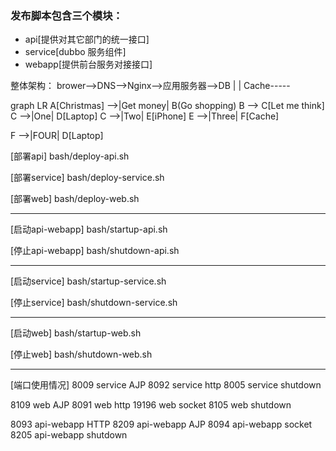 ### 发布脚本包含三个模块：
* api[提供对其它部门的统一接口]
* service[dubbo 服务组件]
* webapp[提供前台服务对接接口]

整体架构：
brower-->DNS-->Nginx-->应用服务器-->DB
                           |       |
                          Cache-----

graph LR
A[Christmas] -->|Get money| B(Go shopping)
B --> C[Let me think]
C -->|One| D[Laptop]
C -->|Two| E[iPhone]
E -->|Three| F[Cache]

F -->|FOUR| D[Laptop]

[部署api]
bash/deploy-api.sh

[部署service]
bash/deploy-service.sh

[部署web]
bash/deploy-web.sh


--------------------------------
[启动api-webapp]
bash/startup-api.sh

[停止api-webapp]
bash/shutdown-api.sh

--------------------------------

[启动service]
bash/startup-service.sh

[停止service]
bash/shutdown-service.sh

--------------------------------

[启动web]
bash/startup-web.sh

[停止web]
bash/shutdown-web.sh

------------------------------

[端口使用情况]
8009 service AJP
8092 service http
8005 service shutdown

8109 web AJP
8091 web http
19196 web socket
8105 web shutdown

8093 api-webapp HTTP
8209 api-webapp AJP
8094 api-webapp socket
8205 api-webapp shutdown
